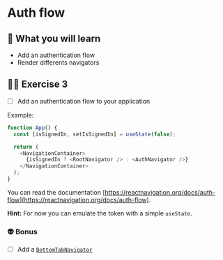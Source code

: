 # Auth flow

## 📡 What you will learn

- Add an authentication flow
- Render differents navigators

## 👨‍🚀 Exercise 3

- [ ] Add an authentication flow to your application

Example:

```javascript
function App() {
  const [isSignedIn, setIsSignedIn] = useState(false);

  return (
    <NavigationContainer>
      {isSignedIn ? <RootNavigator /> : <AuthNavigator />}
    </NavigationContainer>
  );
}
```

You can read the documentation [https://reactnavigation.org/docs/auth-flow](https://reactnavigation.org/docs/auth-flow).

**Hint:** For now you can emulate the token with a simple `useState`.

### 👽 Bonus

- [ ] Add a [`BottomTabNavigator`](https://reactnavigation.org/docs/bottom-tab-navigator/)

